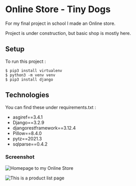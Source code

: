 # Online Store - Tiny Dogs

For my final project in school I made an Online store.

Project is under construction, but basic shop is mostly here.


## Setup
To run this project :

```
$ pip3 install virtualenv
$ python3 -m venv venv
$ pip3 install django
```

## Technologies

You can find these under requirements.txt :

* asgiref==3.4.1
* Django==3.2.9
* djangorestframework==3.12.4
* Pillow==8.4.0
* pytz==2021.3
* sqlparse==0.4.2

### Screenshot

![Homepage to my Online Store](My_Online_Store/static/Logo/homepage.png)

![This is a product list page](My_Online_Store/static/Logo/productlist.png "Productlist")


